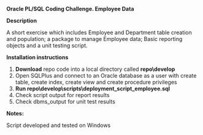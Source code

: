 **Oracle PL/SQL Coding Challenge. Employee Data**

**Description**

A short exercise which includes Employee and Department table creation and population; a package to manage Employee data; Basic reporting objects and 
a unit testing script.

**Installation instructions**
1. **Download** repo code into a local directory called **repo\develop**
2. Open SQLPlus and connect to an Oracle database as a user with create table, create index, create view and create procedure privileges
3. **Run repo\develop\scripts\deployment_script_employee.sql**
4. Check script output for report results
5. Check dbms_output for unit test results

**Notes:**

Script developed and tested on Windows
